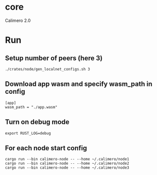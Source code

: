 # core
Calimero 2.0


# Run
## Setup number of peers (here 3)
```
./crates/node/gen_localnet_configs.sh 3
```

## Download app wasm and specify wasm_path in config
```
[app]
wasm_path = "./app.wasm"
```

## Turn on debug mode
```
export RUST_LOG=debug
```

## For each node start config
```
cargo run --bin calimero-node -- --home ~/.calimero/node1
cargo run --bin calimero-node -- --home ~/.calimero/node2
cargo run --bin calimero-node -- --home ~/.calimero/node3
```
